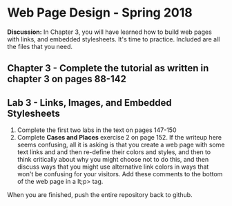 # Web Page Design - Spring 2018

**Discussion:** In Chapter 3, you will have learned how to build web pages with
links, and embedded stylesheets. It's time to practice. Included are all the
files that you need. 

## Chapter 3 - Complete the tutorial as written in chapter 3 on pages 88-142

## Lab 3 - Links, Images, and Embedded Stylesheets

1. Complete the first two labs in the text on pages 147-150
1. Complete **Cases and Places** exercise 2 on page 152. If the writeup here
   seems confusing, all it is asking is that you create a web page with some text
   links and and then re-define their colors and styles, and then to think
   critically about why you might choose not to do this, and then discuss ways
   that you might use alternative link colors in ways that won't be confusing
   for your visitors. Add these comments to the bottom of the web page in a
   lt;p&gt; tag.

When you are finished, push the entire repository back to github.
